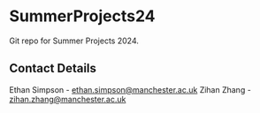 # SummerProjects24

Git repo for Summer Projects 2024.

## Contact Details

Ethan Simpson - ethan.simpson@manchester.ac.uk
Zihan Zhang -  [zihan.zhang@manchester.ac.uk](zihan.zhang@manchester.ac.uk)
